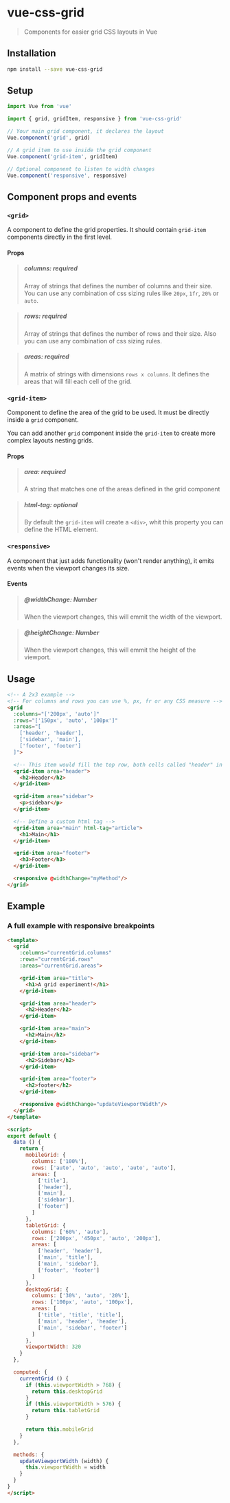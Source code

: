 # vue-css-grid

>Components for easier grid CSS layouts in Vue

## Installation

``` bash
npm install --save vue-css-grid
```

## Setup

```javascript
import Vue from 'vue'

import { grid, gridItem, responsive } from 'vue-css-grid'

// Your main grid component, it declares the layout
Vue.component('grid', grid)

// A grid item to use inside the grid component
Vue.component('grid-item', gridItem)

// Optional component to listen to width changes
Vue.component('responsive', responsive)
```

## Component props and events
### `<grid>`
A component to define the grid properties. It should contain `grid-item` components directly in the first level.
#### Props
>##### columns: required
>Array of strings that defines the number of columns and their size. 
>You can use any combination of css sizing rules like `20px`, `1fr`, `20%` or `auto`.

>##### rows: required
>Array of strings that defines the number of rows and their size. 
>Also you can use any combination of css sizing rules.

>##### areas: required
>A matrix of strings with dimensions `rows x columns`.
>It defines the areas that will fill each cell of the grid.

### `<grid-item>`
Component to define the area of the grid to be used. It must be directly inside a `grid` component.

You can add another `grid` component inside the `grid-item` to create more complex layouts nesting grids.
#### Props
>##### area: required
>A string that matches one of the areas defined in the grid component

>##### html-tag: optional
>By default the `grid-item` will create a `<div>`, whit this property you can define the HTML element.

### `<responsive>`
A component that just adds functionality (won't render anything), it emits events when the viewport changes its size.
#### Events
>##### @widthChange: Number
>When the viewport changes, this will emmit the width of the viewport.

>##### @heightChange: Number
>When the viewport changes, this will emmit the height of the viewport.

## Usage

```HTML
<!-- A 2x3 example -->
<!-- For columns and rows you can use %, px, fr or any CSS measure -->
<grid
  :columns="['200px', 'auto']"
  :rows="['150px', 'auto', '100px']"
  :areas="[
    ['header', 'header'],
    ['sidebar', 'main'],
    ['footer', 'footer']
  ]">

  <!-- This item would fill the top row, both cells called "header" in the areas -->
  <grid-item area="header">
    <h2>Header</h2>
  </grid-item>

  <grid-item area="sidebar">
    <p>sidebar</p>
  </grid-item>

  <!-- Define a custom html tag -->
  <grid-item area="main" html-tag="article">
    <h1>Main</h1>
  </grid-item>

  <grid-item area="footer">
    <h3>Footer</h3>
  </grid-item>

  <responsive @widthChange="myMethod"/>  
</grid>
```


## Example
### A full example with responsive breakpoints
```HTML
<template>
  <grid
    :columns="currentGrid.columns"
    :rows="currentGrid.rows"
    :areas="currentGrid.areas">

    <grid-item area="title">
      <h1>A grid experiment!</h1>
    </grid-item>

    <grid-item area="header">
      <h2>Header</h2>
    </grid-item>

    <grid-item area="main">
      <h2>Main</h2>
    </grid-item>

    <grid-item area="sidebar">
      <h2>Sidebar</h2>
    </grid-item>

    <grid-item area="footer">
      <h2>footer</h2>
    </grid-item>

    <responsive @widthChange="updateViewportWidth"/>    
  </grid>
</template>

<script>
export default {
  data () {
    return {
      mobileGrid: {
        columns: ['100%'],
        rows: ['auto', 'auto', 'auto', 'auto', 'auto'],
        areas: [
          ['title'],
          ['header'],
          ['main'],
          ['sidebar'],
          ['footer']
        ]
      },
      tabletGrid: {
        columns: ['60%', 'auto'],
        rows: ['200px', '450px', 'auto', '200px'],
        areas: [
          ['header', 'header'],
          ['main', 'title'],
          ['main', 'sidebar'],
          ['footer', 'footer']
        ]
      },
      desktopGrid: {
        columns: ['30%', 'auto', '20%'],
        rows: ['100px', 'auto', '100px'],
        areas: [
          ['title', 'title', 'title'],
          ['main', 'header', 'header'],
          ['main', 'sidebar', 'footer']
        ]
      },
      viewportWidth: 320
    }
  },

  computed: {
    currentGrid () {
      if (this.viewportWidth > 768) {
        return this.desktopGrid
      }
      if (this.viewportWidth > 576) {
        return this.tabletGrid
      }

      return this.mobileGrid
    }
  },

  methods: {
    updateViewportWidth (width) {
      this.viewportWidth = width
    }
  }
}
</script>
```
